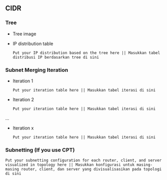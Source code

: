 ## CIDR

### Tree

- Tree image


- IP distribution table

  `Put your IP distribution based on the tree here || Masukkan tabel distribusi IP berdasarkan tree di sini`


### Subnet Merging Iteration

- Iteration 1

  `Put your iteration table here || Masukkan tabel iterasi di sini`

- Iteration 2

  `Put your iteration table here || Masukkan tabel iterasi di sini`

...

- Iteration x

  `Put your iteration table here || Masukkan tabel iterasi di sini`

### Subnetting (If you use CPT)

  `Put your subnetting configuration for each router, client, and server visualized in topology here || Masukkan konfigurasi untuk masing-masing router, client, dan server yang divisualisasikan pada topologi di sini`
